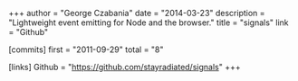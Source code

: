 +++
author = "George Czabania"
date = "2014-03-23"
description = "Lightweight event emitting for Node and the browser."
title = "signals"
link = "Github"

[commits]
  first = "2011-09-29"
  total = "8"

[links]
  Github = "https://github.com/stayradiated/signals"
+++

